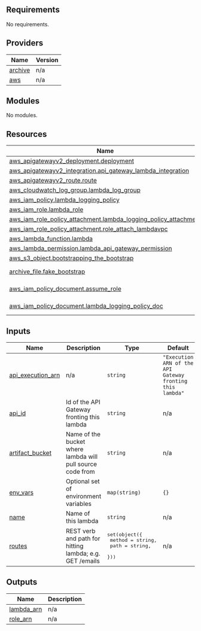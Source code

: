 <!-- BEGIN_TF_DOCS -->
## Requirements

No requirements.

## Providers

| Name | Version |
|------|---------|
| <a name="provider_archive"></a> [archive](#provider\_archive) | n/a |
| <a name="provider_aws"></a> [aws](#provider\_aws) | n/a |

## Modules

No modules.

## Resources

| Name | Type |
|------|------|
| [aws_apigatewayv2_deployment.deployment](https://registry.terraform.io/providers/hashicorp/aws/latest/docs/resources/apigatewayv2_deployment) | resource |
| [aws_apigatewayv2_integration.api_gateway_lambda_integration](https://registry.terraform.io/providers/hashicorp/aws/latest/docs/resources/apigatewayv2_integration) | resource |
| [aws_apigatewayv2_route.route](https://registry.terraform.io/providers/hashicorp/aws/latest/docs/resources/apigatewayv2_route) | resource |
| [aws_cloudwatch_log_group.lambda_log_group](https://registry.terraform.io/providers/hashicorp/aws/latest/docs/resources/cloudwatch_log_group) | resource |
| [aws_iam_policy.lambda_logging_policy](https://registry.terraform.io/providers/hashicorp/aws/latest/docs/resources/iam_policy) | resource |
| [aws_iam_role.lambda_role](https://registry.terraform.io/providers/hashicorp/aws/latest/docs/resources/iam_role) | resource |
| [aws_iam_role_policy_attachment.lambda_logging_policy_attachment](https://registry.terraform.io/providers/hashicorp/aws/latest/docs/resources/iam_role_policy_attachment) | resource |
| [aws_iam_role_policy_attachment.role_attach_lambdavpc](https://registry.terraform.io/providers/hashicorp/aws/latest/docs/resources/iam_role_policy_attachment) | resource |
| [aws_lambda_function.lambda](https://registry.terraform.io/providers/hashicorp/aws/latest/docs/resources/lambda_function) | resource |
| [aws_lambda_permission.lambda_api_gateway_permission](https://registry.terraform.io/providers/hashicorp/aws/latest/docs/resources/lambda_permission) | resource |
| [aws_s3_object.bootstrapping_the_bootstrap](https://registry.terraform.io/providers/hashicorp/aws/latest/docs/resources/s3_object) | resource |
| [archive_file.fake_bootstrap](https://registry.terraform.io/providers/hashicorp/archive/latest/docs/data-sources/file) | data source |
| [aws_iam_policy_document.assume_role](https://registry.terraform.io/providers/hashicorp/aws/latest/docs/data-sources/iam_policy_document) | data source |
| [aws_iam_policy_document.lambda_logging_policy_doc](https://registry.terraform.io/providers/hashicorp/aws/latest/docs/data-sources/iam_policy_document) | data source |

## Inputs

| Name | Description | Type | Default | Required |
|------|-------------|------|---------|:--------:|
| <a name="input_api_execution_arn"></a> [api\_execution\_arn](#input\_api\_execution\_arn) | n/a | `string` | `"Execution ARN of the API Gateway fronting this lambda"` | no |
| <a name="input_api_id"></a> [api\_id](#input\_api\_id) | Id of the API Gateway fronting this lambda | `string` | n/a | yes |
| <a name="input_artifact_bucket"></a> [artifact\_bucket](#input\_artifact\_bucket) | Name of the bucket where lambda will pull source code from | `string` | n/a | yes |
| <a name="input_env_vars"></a> [env\_vars](#input\_env\_vars) | Optional set of environment variables | `map(string)` | `{}` | no |
| <a name="input_name"></a> [name](#input\_name) | Name of this lambda | `string` | n/a | yes |
| <a name="input_routes"></a> [routes](#input\_routes) | REST verb and path for hitting lambda; e.g. GET /emails | <pre>set(object({<br/>    method = string,<br/>    path   = string,<br/>  }))</pre> | n/a | yes |

## Outputs

| Name | Description |
|------|-------------|
| <a name="output_lambda_arn"></a> [lambda\_arn](#output\_lambda\_arn) | n/a |
| <a name="output_role_arn"></a> [role\_arn](#output\_role\_arn) | n/a |
<!-- END_TF_DOCS -->
